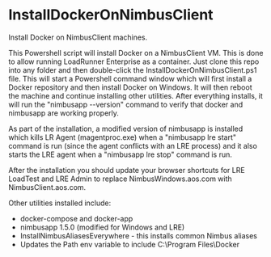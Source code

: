 # InstallDockerOnNimbusClient
Install Docker on NimbusClient machines.

This Powershell script will install Docker on a NimbusClient VM.
This is done to allow running LoadRunner Enterprise as a container.
Just clone this repo into any folder and then double-click the
InstallDockerOnNimbusClient.ps1 file. This will start a Powershell
command window which will first install a Docker repository and then
install Docker on Windows. It will then reboot the machine and
continue installing other utilities. After everything installs, it
will run the "nimbusapp --version" command to verify that docker
and nimbusapp are working properly.

As part of the installation, a modified version of nimbusapp is
installed which kills LR Agent (magentproc.exe) when a "nimbusapp 
lre start" command is run (since the agent conflicts with an LRE process)
and it also starts the LRE agent when a "nimbusapp lre stop" command is run.

After the installation you should update your browser shortcuts for
LRE LoadTest and LRE Admin to replace NimbusWindows.aos.com with
NimbusClient.aos.com.

Other utilities installed include:
* docker-compose and docker-app
* nimbusapp 1.5.0 (modified for Windows and LRE)
* InstallNimbusAliasesEverywhere - this installs common Nimbus aliases
* Updates the Path env variable to include C:\Program Files\Docker

